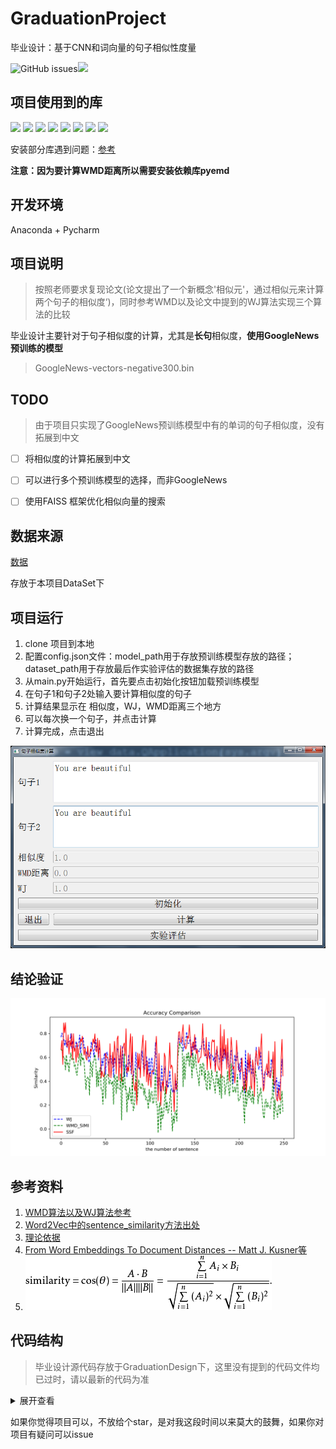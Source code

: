 # GraduationProject
毕业设计：基于CNN和词向量的句子相似性度量

![GitHub issues](https://img.shields.io/github/issues/sivanWu0222/GraduationProject.svg?color=s&label=issue&style=flat-square)![](https://img.shields.io/badge/build-passing-brightgreen.svg)

## 项目使用到的库
![](https://img.shields.io/badge/Pytohn-3.7.0-green.svg?style=plastic&logo=python)
![](https://img.shields.io/badge/pandas-1.15.4-green.svg)
![](https://img.shields.io/badge/matplotlib-2.2.3-green.svg)
![](https://img.shields.io/badge/numpy-1.15.4-green.svg)
![](https://img.shields.io/badge/gensim-3.7.2-green.svg)
![](https://img.shields.io/badge/nltk-3.3-green.svg)
![](https://img.shields.io/badge/PyQt-5.9.2-green.svg)
![](https://img.shields.io/badge/pyemd-0.5.1-green.svg)

安装部分库遇到问题：[参考](http://www.sivan.tech/2019/04/25/%E6%AF%95%E4%B8%9A%E8%AE%BE%E8%AE%A1%E9%81%87%E5%88%B0%E7%9A%84%E4%B8%80%E4%BA%9B%E9%97%AE%E9%A2%98/)

**注意：因为要计算WMD距离所以需要安装依赖库pyemd**

##  开发环境
Anaconda + Pycharm

## 项目说明
> 按照老师要求复现论文(论文提出了一个新概念'相似元'，通过相似元来计算两个句子的相似度‘)，同时参考WMD以及论文中提到的WJ算法实现三个算法的比较

毕业设计主要针对于句子相似度的计算，尤其是**长句**相似度，**使用GoogleNews预训练的模型**

> GoogleNews-vectors-negative300.bin

## TODO
> 由于项目只实现了GoogleNews预训练模型中有的单词的句子相似度，没有拓展到中文
- [ ] 将相似度的计算拓展到中文

- [ ] 可以进行多个预训练模型的选择，而非GoogleNews

- [ ] 使用FAISS 框架优化相似向量的搜索


## 数据来源
[数据](http://ixa2.si.ehu.es/stswiki/index.php/Main_Page)

存放于本项目DataSet下


## 项目运行
1. clone 项目到本地
2. 配置config.json文件：model_path用于存放预训练模型存放的路径；dataset_path用于存放最后作实验评估的数据集存放的路径
3. 从main.py开始运行，首先要点击初始化按钮加载预训练模型
4. 在句子1和句子2处输入要计算相似度的句子
5. 计算结果显示在 相似度，WJ，WMD距离三个地方
6. 可以每次换一个句子，并点击计算
7. 计算完成，点击退出

![运行图](./项目运行图.png)

## 结论验证
![精度比较](./GraduationDesign/SSFN_V6_02/test.png)

## 参考资料


1. [WMD算法以及WJ算法参考](https://github.com/jsksxs360/Word2Vec)
2. [Word2Vec中的sentence_similarity方法出处](http://xueshu.baidu.com/usercenter/paper/show?paperid=59d3626fc14491c996a983186cc6d155&site=xueshu_se&hitarticle=1)
3. [理论依据](https://kexue.fm/archives/4677#%E5%8F%A5%E5%AD%90%E7%9A%84%E7%9B%B8%E4%BC%BC%E5%BA%A6)
4. [From Word Embeddings To Document Distances -- Matt J. Kusner等](http://xueshu.baidu.com/usercenter/paper/show?paperid=80e0aebd3cb631a88e2b8ae3ef61d61d&site=xueshu_se)
5. ![余弦距离计算公式](./余弦距离.jpg)


## 代码结构
> 毕业设计源代码存放于GraduationDesign下，这里没有提到的代码文件均已过时，请以最新的代码为准
<details>
<summary>展开查看</summary>
<pre><code>.
├── GraduationDesign
│   ├── main.py	项目运行点
│   ├── SSFN_V6_02		第6版：实现功能的垂直分割，同时实现三个算法的实验评估
│   │   ├── Methods
│   │   │   ├── SSFN
│   │   │   │──── └── SSF_V3.py 	复现论文中的SSF函数
│   │   │   ├── WJ
│   │   │   │──── └── wj_similarity.py	论文中的比对方法：计算两个句子的余弦相似度
│   │   │   ├── WMD
│   │   │   │──── └── wmd_distance.py	 论文中的比对方法2：计算两个句子的WMD距离
│   │   │   ├── Word2Vec.py			加载并使用GoogleNews预训练的模型进行计算
│   │   ├── util
│   │   │   │──── └── util.py	 工具模块，实现词语权重计算，模型的加载等
│   │   ├── view
│   │   │   │──── └── view_data.py	 使用PyQt5编写界面
│   │   ├── datahelper
│   │   │   │──── └── data_process.py	 对实验评估数据集的处理
│   │   ├── experiment_show
│   │   │   │──── └── result_img.py	 三种实验方法比对并在本地生成最后的比对结果图</code></pre>
</details>

如果你觉得项目可以，不放给个star，是对我这段时间以来莫大的鼓舞，如果你对项目有疑问可以issue
